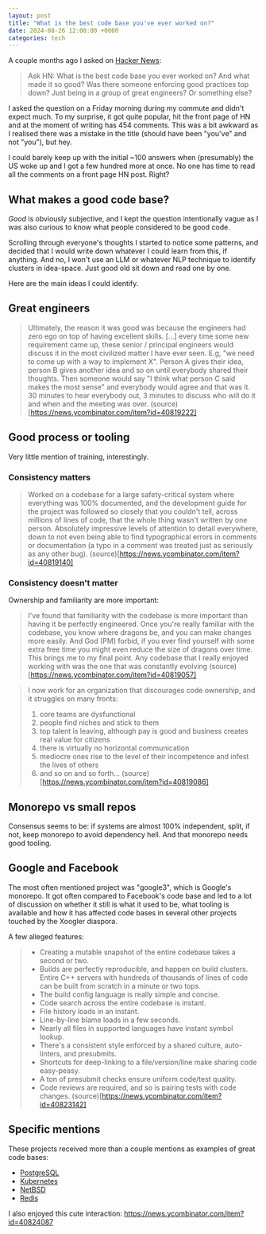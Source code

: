 ```yaml
---
layout: post
title: "What is the best code base you've ever worked on?"
date: 2024-08-26 12:00:00 +0000
categories: tech
---
```


A couple months ago I asked on [Hacker News](https://news.ycombinator.com/item?id=40818809):

> Ask HN: What is the best code base you ever worked on?
> And what made it so good?
> Was there someone enforcing good practices top down? Just being in a group of great engineers? Or something else?

I asked the question on a Friday morning during my commute and didn't expect much. To my surprise, it got quite popular, hit the front page of HN and at the moment of writing has 454 comments. This was a bit awkward as I realised there was a mistake in the title (should have been "you've" and not "you"), but hey.

I could barely keep up with the initial ~100 answers when (presumably) the US woke up and I got a few hundred more at once. No one has time to read all the comments on a front page HN post. Right?

## What makes a good code base?

_Good_ is obviously subjective, and I kept the question intentionally vague as I was also curious to know what people considered to be good code.

Scrolling through everyone's thoughts I started to notice some patterns, and decided that I would write down whatever I could learn from this, if anything.
And no, I won't use an LLM or whatever NLP technique to identify clusters in idea-space. Just good old sit down and read one by one.

Here are the main ideas I could identify.

## Great engineers

> Ultimately, the reason it was good was because the engineers had zero ego on top of having excellent skills. [...] every time some new requirement came up, these senior / principal engineers would discuss it in the most civilized matter I have ever seen.
> E.g, "we need to come up with a way to implement X". Person A gives their idea, person B gives another idea and so on until everybody shared their thoughts. Then someone would say "I think what person C said makes the most sense" and everybody would agree and that was it. 30 minutes to hear everybody out, 3 minutes to discuss who will do it and when and the meeting was over.
(source)[https://news.ycombinator.com/item?id=40819222]

## Good process or tooling

Very little mention of training, interestingly.

### Consistency matters

> Worked on a codebase for a large safety-critical system where everything was 100% documented, and the development guide for the project was followed so closely that you couldn't tell, across millions of lines of code, that the whole thing wasn't written by one person. Absolutely impressive levels of attention to detail everywhere, down to not even being able to find typographical errors in comments or documentation (a typo in a comment was treated just as seriously as any other bug).
(source)[https://news.ycombinator.com/item?id=40819140]

### Consistency doesn't matter

Ownership and familiarity are more important:

> I've found that familiarity with the codebase is more important than having it be perfectly engineered. Once you're really familiar with the codebase, you know where dragons be, and you can make changes more easily. And God (PM) forbid, if you ever find yourself with some extra free time you might even reduce the size of dragons over time.
> This brings me to my final point. Any codebase that I really enjoyed working with was the one that was constantly evolving
(source)[https://news.ycombinator.com/item?id=40819057]

> I now work for an organization that discourages code ownership, and it struggles on many fronts:
>
> 1.  core teams are dysfunctional
> 2.  people find niches and stick to them
> 3.  top talent is leaving, although pay is good and business creates real value for citizens
> 4.  there is virtually no horizontal communication
> 5.  mediocre ones rise to the level of their incompetence and infest the lives of others
> 6.  and so on and so forth...
(source)[https://news.ycombinator.com/item?id=40819086]

## Monorepo vs small repos

Consensus seems to be: if systems are almost 100% independent, split, if not, keep monorepo to avoid dependency hell. And that monorepo needs good tooling.

## Google and Facebook

The most often mentioned project was "google3", which is Google's monorepo.
It got often compared to Facebook's code base and led to a lot of discussion on whether it still is what it used to be, what tooling is available and how it has affected code bases in several other projects touched by the Xoogler diaspora.

A few alleged features:

> - Creating a mutable snapshot of the entire codebase takes a second or two.
> - Builds are perfectly reproducible, and happen on build clusters. Entire C++ servers with hundreds of thousands of lines of code can be built from scratch in a minute or two tops.
> - The build config language is really simple and concise.
> - Code search across the entire codebase is instant.
> - File history loads in an instant.
> - Line-by-line blame loads in a few seconds.
> - Nearly all files in supported languages have instant symbol lookup.
> - There's a consistent style enforced by a shared culture, auto-linters, and presubmits.
> - Shortcuts for deep-linking to a file/version/line make sharing code easy-peasy.
> - A ton of presubmit checks ensure uniform code/test quality.
> - Code reviews are required, and so is pairing tests with code changes.
(source)[https://news.ycombinator.com/item?id=40823142]

## Specific mentions

These projects received more than a couple mentions as examples of great code bases:

- [PostgreSQL](https://github.com/postgres/postgres)
- [Kubernetes](https://github.com/kubernetes/kubernetes)
- [NetBSD](https://github.com/NetBSD/src)
- [Redis](https://github.com/redis/redis)

I also enjoyed this cute interaction: https://news.ycombinator.com/item?id=40824087
